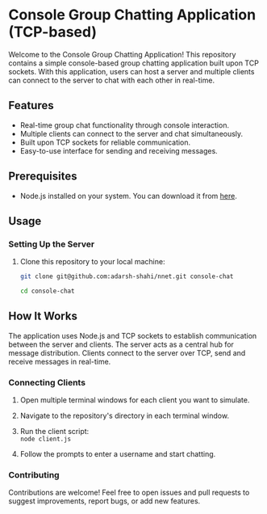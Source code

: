 # Console Group Chatting Application (TCP-based)

Welcome to the Console Group Chatting Application! This repository contains a simple console-based group chatting application built upon TCP sockets. With this application, users can host a server and multiple clients can connect to the server to chat with each other in real-time.

## Features

- Real-time group chat functionality through console interaction.
- Multiple clients can connect to the server and chat simultaneously.
- Built upon TCP sockets for reliable communication.
- Easy-to-use interface for sending and receiving messages.

## Prerequisites

- Node.js installed on your system. You can download it from [here](https://nodejs.org/).

## Usage

### Setting Up the Server

1. Clone this repository to your local machine:

   ```sh
   git clone git@github.com:adarsh-shahi/nnet.git console-chat
   ```

   ```sh
   cd console-chat
   ```

## How It Works

The application uses Node.js and TCP sockets to establish communication between the server and clients. The server acts as a central hub for message distribution. Clients connect to the server over TCP, send and receive messages in real-time.

### Connecting Clients

1. Open multiple terminal windows for each client you want to simulate.

2. Navigate to the repository's directory in each terminal window.

3. Run the client script:  
   `node client.js`

4. Follow the prompts to enter a username and start chatting.

### Contributing

Contributions are welcome! Feel free to open issues and pull requests to suggest improvements, report bugs, or add new features.
